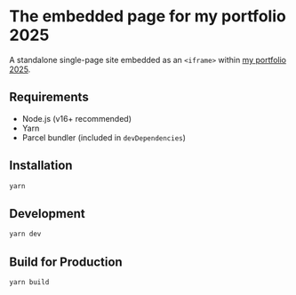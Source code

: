 # The embedded page for my portfolio 2025

A standalone single-page site embedded as an `<iframe>` within [my portfolio 2025](https://kelvinhung.uk).

## Requirements
- Node.js (v16+ recommended)
- Yarn
- Parcel bundler (included in `devDependencies`)

## Installation
```bash
yarn
```

## Development
```bash
yarn dev
```

## Build for Production
```bash
yarn build
```

